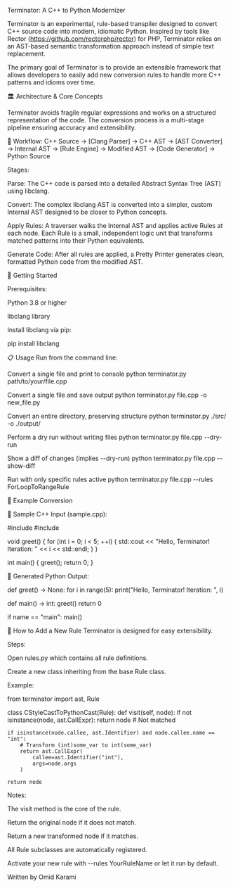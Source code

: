 Terminator: A C++ to Python Modernizer

Terminator is an experimental, rule-based transpiler designed to convert C++ source code into modern, idiomatic Python.
Inspired by tools like Rector (https://github.com/rectorphp/rector) for PHP, Terminator relies on an AST-based semantic transformation approach instead of simple text replacement.

The primary goal of Terminator is to provide an extensible framework that allows developers to easily add new conversion rules to handle more C++ patterns and idioms over time.

🏛️ Architecture & Core Concepts

Terminator avoids fragile regular expressions and works on a structured representation of the code.
The conversion process is a multi-stage pipeline ensuring accuracy and extensibility.

🔷 Workflow:
C++ Source → [Clang Parser] → C++ AST → [AST Converter] → Internal AST → [Rule Engine] → Modified AST → [Code Generator] → Python Source

Stages:

Parse: The C++ code is parsed into a detailed Abstract Syntax Tree (AST) using libclang.

Convert: The complex libclang AST is converted into a simpler, custom Internal AST designed to be closer to Python concepts.

Apply Rules: A traverser walks the Internal AST and applies active Rules at each node. Each Rule is a small, independent logic unit that transforms matched patterns into their Python equivalents.

Generate Code: After all rules are applied, a Pretty Printer generates clean, formatted Python code from the modified AST.

🚀 Getting Started

Prerequisites:

Python 3.8 or higher

libclang library

Install libclang via pip:

pip install libclang

📋 Usage
Run from the command line:

Convert a single file and print to console
python terminator.py path/to/your/file.cpp

Convert a single file and save output
python terminator.py file.cpp -o new_file.py

Convert an entire directory, preserving structure
python terminator.py ./src/ -o ./output/

Perform a dry run without writing files
python terminator.py file.cpp --dry-run

Show a diff of changes (implies --dry-run)
python terminator.py file.cpp --show-diff

Run with only specific rules active
python terminator.py file.cpp --rules ForLoopToRangeRule

📝 Example Conversion

🎯 Sample C++ Input (sample.cpp):

#include <iostream>
#include <string>

void greet() {
for (int i = 0; i < 5; ++i) {
std::cout << "Hello, Terminator! Iteration: " << i << std::endl;
}
}

int main() {
greet();
return 0;
}

🔷 Generated Python Output:

def greet() -> None:
for i in range(5):
print("Hello, Terminator! Iteration: ", i)

def main() -> int:
greet()
return 0

if name == "main":
main()

🔧 How to Add a New Rule
Terminator is designed for easy extensibility.

Steps:

Open rules.py which contains all rule definitions.

Create a new class inheriting from the base Rule class.

Example:

from terminator import ast, Rule

class CStyleCastToPythonCast(Rule):
def visit(self, node):
if not isinstance(node, ast.CallExpr):
return node  # Not matched

    if isinstance(node.callee, ast.Identifier) and node.callee.name == "int":
        # Transform (int)some_var to int(some_var)
        return ast.CallExpr(
            callee=ast.Identifier("int"),
            args=node.args
        )

    return node

Notes:

The visit method is the core of the rule.

Return the original node if it does not match.

Return a new transformed node if it matches.

All Rule subclasses are automatically registered.

Activate your new rule with --rules YourRuleName or let it run by default.

Written by Omid Karami
